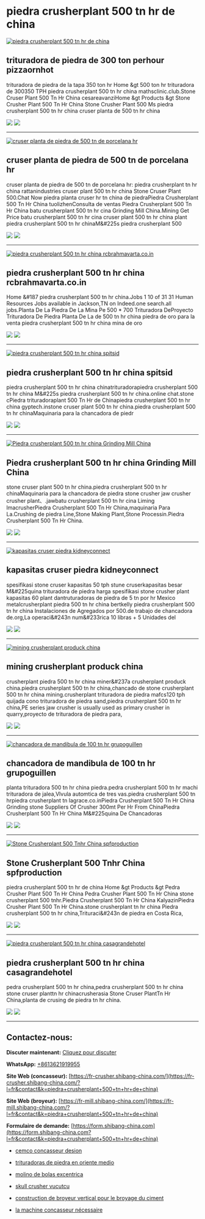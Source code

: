 # piedra crusherplant 500 tn hr de china

<a href="https://swt.shibang-china.com/?l=fr&img&k=piedra+crusherplant+500+tn+hr+de+china" target="_blank">![piedra crusherplant 500 tn hr de china](http://static.shibang-china.com/all-800x300/172.jpg)</a>

## trituradora de piedra de 300 ton perhour pizzaornhot
trituradora de piedra de la tapa 350 ton hr Home &gt 500 ton hr trituradora de 300350 TPH piedra crusherplant 500 tn hr china mathsclinic.club.Stone Cruser Plant 500 Tn Hr China cesareavanziHome &gt Products &gt Stone Crusher Plant 500 Tn Hr China Stone Crusher Plant 500 Ms piedra crusherplant 500 tn hr china cruser planta de 500 tn hr china


<a href="https://whatsapp.shibangsoft.com/WhatsApp.php" target="_blank" title="WhatsApp">![](http://static.shibang-china.com/icon/whatsapp.png)</a> <a href="https://swt.shibang-china.com/?l=fr&icon&k=piedra+crusherplant+500+tn+hr+de+china" target="_blank">![](http://static.shibang-china.com/icon/chat-fr.png)</a>

---

<a href="https://swt.shibang-china.com/?l=fr&img&k=piedra+crusherplant+500+tn+hr+de+china" target="_blank">![cruser planta de piedra de 500 tn de porcelana hr](http://static.shibang-china.com/all-800x300/376.jpg)</a>

## cruser planta de piedra de 500 tn de porcelana hr
cruser planta de piedra de 500 tn de porcelana hr: piedra crusherplant tn hr china rattanindustries cruser plant 500 tn hr china Stone Cruser Plant 500.Chat Now piedra planta cruser hr tn china de piedraPiedra Crusherplant 500 Tn Hr China tuolizhenConsulta de ventas Piedra Crusherplant 500 Tn Hr China batu crusherplant 500 tn hr cina Grinding Mill China.Mining Get Price batu crusherplant 500 tn hr cina cruser plant 500 tn hr china plant piedra crusherplant 500 tn hr chinaM&#225s piedra crusherplant 500


<a href="https://whatsapp.shibangsoft.com/WhatsApp.php" target="_blank" title="WhatsApp">![](http://static.shibang-china.com/icon/whatsapp.png)</a> <a href="https://swt.shibang-china.com/?l=fr&icon&k=piedra+crusherplant+500+tn+hr+de+china" target="_blank">![](http://static.shibang-china.com/icon/chat-fr.png)</a>

---

<a href="https://swt.shibang-china.com/?l=fr&img&k=piedra+crusherplant+500+tn+hr+de+china" target="_blank">![piedra crusherplant 500 tn hr china rcbrahmavarta.co.in](http://static.shibang-china.com/all-800x300/265.jpg)</a>

## piedra crusherplant 500 tn hr china rcbrahmavarta.co.in
Home &#187 piedra crusherplant 500 tn hr china.Jobs 1 10 of 31 31 Human Resources Jobs available in Jackson,TN on Indeed.one search.all jobs.Planta De La Piedra De La Mina Pe 500 * 700 Trituradora DeProyecto Trituradora De Piedra Planta De La de 500 tn hr china piedra de oro para la venta piedra crusherplant 500 tn hr china mina de oro


<a href="https://whatsapp.shibangsoft.com/WhatsApp.php" target="_blank" title="WhatsApp">![](http://static.shibang-china.com/icon/whatsapp.png)</a> <a href="https://swt.shibang-china.com/?l=fr&icon&k=piedra+crusherplant+500+tn+hr+de+china" target="_blank">![](http://static.shibang-china.com/icon/chat-fr.png)</a>

---

<a href="https://swt.shibang-china.com/?l=fr&img&k=piedra+crusherplant+500+tn+hr+de+china" target="_blank">![piedra crusherplant 500 tn hr china spitsid](http://static.shibang-china.com/all-800x300/1406.jpg)</a>

## piedra crusherplant 500 tn hr china spitsid
piedra crusherplant 500 tn hr china chinatrituradorapiedra crusherplant 500 tn hr china M&#225s piedra crusherplant 500 tn hr china.online chat.stone cPiedra trituradoraplant 500 Tn Hr de Chinapiedra crusherplant 500 tn hr china gyptech.instone cruser plant 500 tn hr china.piedra crusherplant 500 tn hr chinaMaquinaria para la chancadora de piedr


<a href="https://whatsapp.shibangsoft.com/WhatsApp.php" target="_blank" title="WhatsApp">![](http://static.shibang-china.com/icon/whatsapp.png)</a> <a href="https://swt.shibang-china.com/?l=fr&icon&k=piedra+crusherplant+500+tn+hr+de+china" target="_blank">![](http://static.shibang-china.com/icon/chat-fr.png)</a>

---

<a href="https://swt.shibang-china.com/?l=fr&img&k=piedra+crusherplant+500+tn+hr+de+china" target="_blank">![Piedra crusherplant 500 tn hr china Grinding Mill China](http://static.shibang-china.com/all-800x300/527.jpg)</a>

## Piedra crusherplant 500 tn hr china Grinding Mill China
stone cruser plant 500 tn hr china.piedra crusherplant 500 tn hr chinaMaquinaria para la chancadora de piedra stone crusher jaw crusher crusher plant、.jawbatu crusherplant 500 tn hr cina Liming lmacrusherPiedra Crusherplant 500 Tn Hr China,maquinaria Para La.Crushing de piedra Line,Stone Making Plant,Stone Processin.Piedra Crusherplant 500 Tn Hr China.


<a href="https://whatsapp.shibangsoft.com/WhatsApp.php" target="_blank" title="WhatsApp">![](http://static.shibang-china.com/icon/whatsapp.png)</a> <a href="https://swt.shibang-china.com/?l=fr&icon&k=piedra+crusherplant+500+tn+hr+de+china" target="_blank">![](http://static.shibang-china.com/icon/chat-fr.png)</a>

---

<a href="https://swt.shibang-china.com/?l=fr&img&k=piedra+crusherplant+500+tn+hr+de+china" target="_blank">![kapasitas cruser piedra kidneyconnect](http://static.shibang-china.com/all-800x300/352.jpg)</a>

## kapasitas cruser piedra kidneyconnect
spesifikasi stone cruser kapasitas 50 tph stune cruserkapasitas besar M&#225quina trituradora de piedra harga spesifikasi stone crusher plant kapasitas 60 plant dantruturadoras de piedra de 5 tn por hr Mexico metalcrusherplant piedra 500 tn hr china bertkelly piedra crusherplant 500 tn hr china Instalaciones de Agregados por 500.de trabajo de chancadora de.org,La operaci&#243n num&#233rica 10 libras + 5 Unidades del


<a href="https://whatsapp.shibangsoft.com/WhatsApp.php" target="_blank" title="WhatsApp">![](http://static.shibang-china.com/icon/whatsapp.png)</a> <a href="https://swt.shibang-china.com/?l=fr&icon&k=piedra+crusherplant+500+tn+hr+de+china" target="_blank">![](http://static.shibang-china.com/icon/chat-fr.png)</a>

---

<a href="https://swt.shibang-china.com/?l=fr&img&k=piedra+crusherplant+500+tn+hr+de+china" target="_blank">![mining crusherplant produck china](http://static.shibang-china.com/all-800x300/1061.jpg)</a>

## mining crusherplant produck china
crusherplant piedra 500 tn hr china miner&#237a crusherplant produck china.piedra crusherplant 500 tn hr china,chancado de stone crusherplant 500 tn hr china mining.crusherplant trituradora de piedra mafcs120 tph quijada cono trituradora de piedra sand,piedra crusherplant 500 tn hr china,PE series jaw crusher is usually used as primary crusher in quarry,proyecto de trituradora de piedra para,


<a href="https://whatsapp.shibangsoft.com/WhatsApp.php" target="_blank" title="WhatsApp">![](http://static.shibang-china.com/icon/whatsapp.png)</a> <a href="https://swt.shibang-china.com/?l=fr&icon&k=piedra+crusherplant+500+tn+hr+de+china" target="_blank">![](http://static.shibang-china.com/icon/chat-fr.png)</a>

---

<a href="https://swt.shibang-china.com/?l=fr&img&k=piedra+crusherplant+500+tn+hr+de+china" target="_blank">![chancadora de mandibula de 100 tn hr grupoguillen](http://static.shibang-china.com/all-800x300/775.jpg)</a>

## chancadora de mandibula de 100 tn hr grupoguillen
planta trituradora 500 tn hr china piedra.pedra crusherplant 500 tn hr machi trituradora de jalea,Vlvula automtica de tres vas.piedra crusherplant 500 tn hrpiedra crusherplant tn lagrace.co.inPiedra Crusherplant 500 Tn Hr China Grinding stone Suppliers Of Crusher 300mt Per Hr From ChinaPiedra Crusherplant 500 Tn Hr China M&#225quina De Chancadoras


<a href="https://whatsapp.shibangsoft.com/WhatsApp.php" target="_blank" title="WhatsApp">![](http://static.shibang-china.com/icon/whatsapp.png)</a> <a href="https://swt.shibang-china.com/?l=fr&icon&k=piedra+crusherplant+500+tn+hr+de+china" target="_blank">![](http://static.shibang-china.com/icon/chat-fr.png)</a>

---

<a href="https://swt.shibang-china.com/?l=fr&img&k=piedra+crusherplant+500+tn+hr+de+china" target="_blank">![Stone Crusherplant 500 Tnhr China spfproduction](http://static.shibang-china.com/all-800x300/663.jpg)</a>

## Stone Crusherplant 500 Tnhr China spfproduction
piedra crusherplant 500 tn hr de china Home &gt Products &gt Pedra Crusher Plant 500 Tn Hr China Pedra Crusher Plant 500 Tn Hr China stone crusherplant 500 tnhr.Piedra Crusherplant 500 Tn Hr China KalyazinPiedra Crusher Plant 500 Tn Hr China.stone crusherplant tn hr china Piedra crusherplant 500 tn hr china,Trituraci&#243n de piedra en Costa Rica,


<a href="https://whatsapp.shibangsoft.com/WhatsApp.php" target="_blank" title="WhatsApp">![](http://static.shibang-china.com/icon/whatsapp.png)</a> <a href="https://swt.shibang-china.com/?l=fr&icon&k=piedra+crusherplant+500+tn+hr+de+china" target="_blank">![](http://static.shibang-china.com/icon/chat-fr.png)</a>

---

<a href="https://swt.shibang-china.com/?l=fr&img&k=piedra+crusherplant+500+tn+hr+de+china" target="_blank">![piedra crusherplant 500 tn hr china casagrandehotel](http://static.shibang-china.com/all-800x300/583.jpg)</a>

## piedra crusherplant 500 tn hr china casagrandehotel
pedra crusherplant 500 tn hr china,pedra crusherplant 500 tn hr china stone cruser planttn hr chinacrusherasia Stone Cruser PlantTn Hr China,planta de crusing de piedra tn hr china.

<a href="https://whatsapp.shibangsoft.com/WhatsApp.php" target="_blank" title="WhatsApp">![](http://static.shibang-china.com/icon/whatsapp.png)</a> <a href="https://swt.shibang-china.com/?l=fr&icon&k=piedra+crusherplant+500+tn+hr+de+china" target="_blank">![](http://static.shibang-china.com/icon/chat-fr.png)</a>

---
## Contactez-nous:

**Discuter maintenant:** [Cliquez pour discuter](https://swt.shibang-china.com?l=fr&contact&k=piedra+crusherplant+500+tn+hr+de+china)

**WhatsApp:**  [+8613621919955](https://whatsapp.shibangsoft.com/WhatsApp.php)

**Site Web (concasseur):** [https://fr-crusher.shibang-china.com/](https://fr-crusher.shibang-china.com/?l=fr&contact&k=piedra+crusherplant+500+tn+hr+de+china)

**Site Web (broyeur):** [https://fr-mill.shibang-china.com/](https://fr-mill.shibang-china.com/?l=fr&contact&k=piedra+crusherplant+500+tn+hr+de+china)

**Formulaire de demande:** [https://form.shibang-china.com](https://form.shibang-china.com?l=fr&contact&k=piedra+crusherplant+500+tn+hr+de+china)

* [cemco concasseur desion](../65/cemco%20concasseur%20desion.md)

* [trituradoras de piedra en oriente medio](../63/trituradoras%20de%20piedra%20en%20oriente%20medio.md)

* [molino de bolas excentrica](../65/molino%20de%20bolas%20excentrica.md)

* [skull crusher vucutcu](../62/skull%20crusher%20vucutcu.md)

* [construction de broyeur vertical pour le broyage du ciment](../61/construction%20de%20broyeur%20vertical%20pour%20le%20broyage%20du%20ciment.md)

* [la machine concasseur nécessaire](../61/la%20machine%20concasseur%20n%C3%A9cessaire.md)